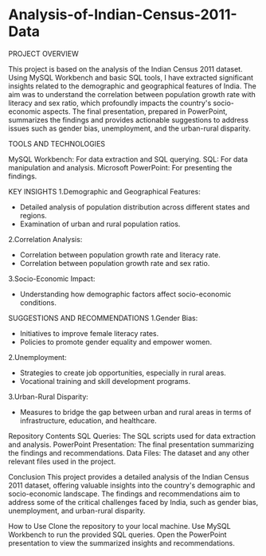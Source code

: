 # Analysis-of-Indian-Census-2011-Data

PROJECT OVERVIEW

This project is based on the analysis of the Indian Census 2011 dataset. Using MySQL Workbench and basic SQL tools, I have extracted significant insights related to the demographic and geographical features of India. The aim was to understand the correlation between population growth rate with literacy and sex ratio, which profoundly impacts the country's socio-economic aspects. The final presentation, prepared in PowerPoint, summarizes the findings and provides actionable suggestions to address issues such as gender bias, unemployment, and the urban-rural disparity.

TOOLS AND TECHNOLOGIES

MySQL Workbench: For data extraction and SQL querying.
SQL: For data manipulation and analysis.
Microsoft PowerPoint: For presenting the findings.

KEY INSIGHTS
1.Demographic and Geographical Features:
- Detailed analysis of population distribution across different states and regions.
- Examination of urban and rural population ratios.

2.Correlation Analysis:
- Correlation between population growth rate and literacy rate.
- Correlation between population growth rate and sex ratio.

3.Socio-Economic Impact:
- Understanding how demographic factors affect socio-economic conditions.

SUGGESTIONS AND RECOMMENDATIONS
1.Gender Bias:
- Initiatives to improve female literacy rates.
- Policies to promote gender equality and empower women.

2.Unemployment:
- Strategies to create job opportunities, especially in rural areas.
- Vocational training and skill development programs.

3.Urban-Rural Disparity:
- Measures to bridge the gap between urban and rural areas in terms of infrastructure, education, and healthcare.

Repository Contents
SQL Queries: The SQL scripts used for data extraction and analysis.
PowerPoint Presentation: The final presentation summarizing the findings and recommendations.
Data Files: The dataset and any other relevant files used in the project.

Conclusion
This project provides a detailed analysis of the Indian Census 2011 dataset, offering valuable insights into the country's demographic and socio-economic landscape. The findings and recommendations aim to address some of the critical challenges faced by India, such as gender bias, unemployment, and urban-rural disparity.

How to Use
Clone the repository to your local machine.
Use MySQL Workbench to run the provided SQL queries.
Open the PowerPoint presentation to view the summarized insights and recommendations.
